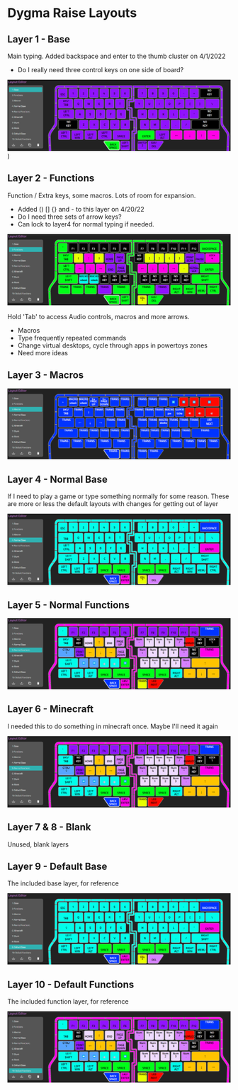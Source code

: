 # Dygma Raise Layouts

## Layer 1 - Base

Main typing. Added backspace and enter to the thumb cluster on 4/1/2022

* Do I really need three control keys on one side of board?

![Layer 1 ](https://github.com/codeschooldropout/dotfiles/blob/assets/layer1.png?raw=true))

## Layer 2 - Functions

Function / Extra keys, some macros. Lots of room for expansion.

* Added () [] {} and - to this layer on 4/20/22
* Do I need three sets of arrow keys?
* Can lock to layer4 for normal typing if needed.

![Layer 2 ](https://github.com/codeschooldropout/dotfiles/blob/assets/layer2.png?raw=true)

Hold 'Tab' to access Audio controls, macros and more arrows.

* Macros
* Type frequently repeated commands
* Change virtual desktops, cycle through apps in powertoys zones
* Need more ideas
  
## Layer 3 - Macros

![Layer 3 ](https://github.com/codeschooldropout/dotfiles/blob/assets/layer3.png?raw=true)

## Layer 4 - Normal Base

If I need to play a game or type something normally for some reason. These are more or less the default layouts with changes for getting out of layer

![Layer 4 ](https://github.com/codeschooldropout/dotfiles/blob/assets/layer4.png?raw=true)

## Layer 5 - Normal Functions

![Layer 5 ](https://github.com/codeschooldropout/dotfiles/blob/assets/layer5.png?raw=true)

## Layer 6 - Minecraft

I needed this to do something in minecraft once. Maybe I'll need it again

![Layer 6 ](https://github.com/codeschooldropout/dotfiles/blob/assets/layer5.png?raw=true)

## Layer 7 & 8 - Blank

Unused, blank layers

## Layer 9 - Default Base

The included base layer, for reference

![Layer 9](https://github.com/codeschooldropout/dotfiles/blob/assets/layer9.png?raw=true)

## Layer 10 - Default Functions

The included function layer, for reference

![Layer 10](https://github.com/codeschooldropout/dotfiles/blob/assets/layer10.png?raw=true)
